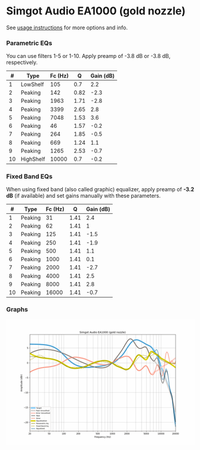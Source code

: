 # Simgot Audio EA1000 (gold nozzle)
See [usage instructions](https://github.com/jaakkopasanen/AutoEq#usage) for more options and info.

### Parametric EQs
You can use filters 1-5 or 1-10. Apply preamp of -3.8 dB or -3.8 dB, respectively.

|   # | Type      |   Fc (Hz) |    Q |   Gain (dB) |
|-----|-----------|-----------|------|-------------|
|   1 | LowShelf  |       105 | 0.7  |         2.2 |
|   2 | Peaking   |       142 | 0.82 |        -2.3 |
|   3 | Peaking   |      1963 | 1.71 |        -2.8 |
|   4 | Peaking   |      3399 | 2.65 |         2.8 |
|   5 | Peaking   |      7048 | 1.53 |         3.6 |
|   6 | Peaking   |        46 | 1.57 |        -0.2 |
|   7 | Peaking   |       264 | 1.85 |        -0.5 |
|   8 | Peaking   |       669 | 1.24 |         1.1 |
|   9 | Peaking   |      1265 | 2.53 |        -0.7 |
|  10 | HighShelf |     10000 | 0.7  |        -0.2 |

### Fixed Band EQs
When using fixed band (also called graphic) equalizer, apply preamp of **-3.2 dB** (if available) and set gains manually with these parameters.

|   # | Type    |   Fc (Hz) |    Q |   Gain (dB) |
|-----|---------|-----------|------|-------------|
|   1 | Peaking |        31 | 1.41 |         2.4 |
|   2 | Peaking |        62 | 1.41 |         1   |
|   3 | Peaking |       125 | 1.41 |        -1.5 |
|   4 | Peaking |       250 | 1.41 |        -1.9 |
|   5 | Peaking |       500 | 1.41 |         1.1 |
|   6 | Peaking |      1000 | 1.41 |         0.1 |
|   7 | Peaking |      2000 | 1.41 |        -2.7 |
|   8 | Peaking |      4000 | 1.41 |         2.5 |
|   9 | Peaking |      8000 | 1.41 |         2.8 |
|  10 | Peaking |     16000 | 1.41 |        -0.7 |

### Graphs
![](./Simgot%20Audio%20EA1000%20(gold%20nozzle).png)
